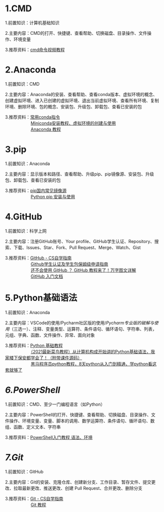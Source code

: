 # 1.CMD
1.前置知识：计算机基础知识  

2.主要内容：CMD的打开、快捷键、查看帮助、切换磁盘、目录操作、文件操作、环境变量

3.推荐资料：[cmd命令视频教程](https://www.bilibili.com/video/BV1RG41137kJ/?spm_id_from=333.337.search-card.all.click&vd_source=8f7be58fae99de36e73582d589f00ca1)
# 2.Anaconda
1.前置知识：CMD

2.主要内容：Anaconda的安装、查看帮助、查看conda版本、虚拟环境的概念、创建虚拟环境、进入已创建的虚拟环境、退出当前虚拟环境、查看所有环境、复制环境、删除环境、包的概念、安装包、升级包、卸载包、查看已安装的包

3.推荐资料：[常用conda指令](https://github.com/Discrete-Mathematics/Flandre-Blog/blob/main/cmd%E7%9A%84conda%E6%8C%87%E4%BB%A4.md)  
　　　　　　[Miniconda安装教程、虚拟环境的创建与使用](https://blog.csdn.net/qq_62928482/article/details/139641905?spm=1001.2014.3001.550)  
　　　　　　[Anaconda 教程](https://www.runoob.com/python-qt/anaconda-tutorial.html)
# 3.pip
1.前置知识：Anaconda

2.主要内容：显示版本和路径、查看帮助、升级pip、pip镜像源、安装包、升级包、卸载包、查看已安装的包

3.推荐资料：[pip国内常见镜像源](https://github.com/Discrete-Mathematics/Flandre-Blog/blob/main/pip%E5%9B%BD%E5%86%85%E5%B8%B8%E8%A7%81%E9%95%9C%E5%83%8F%E6%BA%90.md)  
　　　　　　[Python pip 安装与使用](https://www.runoob.com/w3cnote/python-pip-install-usage.html)
# 4.GitHub
1.前置知识：科学上网

2.主要内容：注册GitHub账号、Your profile、GitHub学生认证、Repository、搜索、下载、Issues、Star、Fork、Pull Request、Merge、Watch、Gist

3.推荐资料：[GitHub - CS自学指南](https://csdiy.wiki/%E5%BF%85%E5%AD%A6%E5%B7%A5%E5%85%B7/GitHub/#github_1)  
　　　　　　[Github学生认证及学生包保姆级申请指南](https://zhuanlan.zhihu.com/p/578964972)  
　　　　　　[还不会使用 GitHub ？ GitHub 教程来了！万字图文详解](https://zhuanlan.zhihu.com/p/369486197)   
　　　　　　[GitHub 入门文档](https://docs.github.com/zh/get-started)  
# 5.Python基础语法
1.前置知识：Anaconda

2.主要内容：VSCode的使用/Pycharm社区版的使用/*Pycharm专业版的破解与使用*（三选一）、注释、变量类型、运算符、条件语句、循环语句、字符串、列表，元组、字典、函数、文件操作、异常、面向对象

3.推荐资料：[Python 基础教程](https://www.runoob.com/python/python-object.html)  
　　　　　　[（2021最新菜鸟教程）从计算机构成开始讲的Python基础语法，我家楼下保安都学会了！（附带课件源码）](https://www.bilibili.com/video/BV1Y64y1r7Pu/?spm_id_from=333.999.0.0)   
　　　　　　[黑马程序员python教程，8天python从入门到精通，学python看这套就够了](https://www.bilibili.com/video/BV1qW4y1a7fU/?spm_id_from=333.999.0.0&vd_source=8f7be58fae99de36e73582d589f00ca1)
# *6.PowerShell*
1.前置知识：CMD、至少一门编程语言（如Python）

2.主要内容：PowerShell的打开、快捷键、查看帮助、切换磁盘、目录操作、文件操作、环境变量、变量、脚本的调用、数学运算符、条件语句、循环语句、数组、函数、定义文本、字符串

3.推荐资料：[PowerShell入门教程 语法、环境](https://zhuanlan.zhihu.com/p/353196872)
# *7.Git*
1.前置知识：GitHub

2.主要内容：Git的安装、克隆仓库、创建新分支、工作目录、暂存文件、提交更改、拉取最新更改、推送更改、创建 Pull Request、合并更改、删除分支

3.推荐资料：[Git - CS自学指南](https://csdiy.wiki/%E5%BF%85%E5%AD%A6%E5%B7%A5%E5%85%B7/Git/)  
　　　　　　[Git 教程](https://www.runoob.com/git/git-tutorial.html)  
